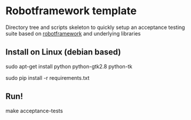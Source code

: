 # Robotframework template

Directory tree and scripts skeleton to quickly setup an acceptance testing suite based on [robotframework](http://www.robotframework.org) and underlying libraries

## Install on Linux (debian based)

sudo apt-get install python python-gtk2.8 python-tk

sudo pip install -r requirements.txt

## Run!

make acceptance-tests
